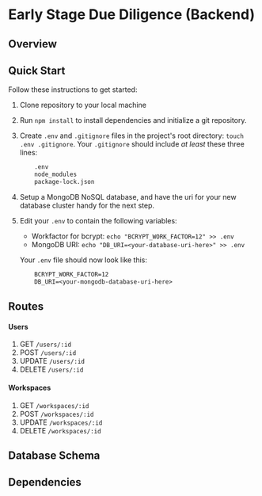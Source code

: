 # Early Stage Due Diligence (Backend)

## Overview


## Quick Start

Follow these instructions to get started:

1. Clone repository to your local machine

2. Run `npm install` to install dependencies and initialize a git repository.

3. Create `.env` and `.gitignore` files in the project's root directory: `touch .env .gitignore`. Your `.gitignore` should include *at least* these three lines:
    ```txt
        .env
        node_modules
        package-lock.json
    ```

4. Setup a MongoDB NoSQL database, and have the uri for your new database cluster handy for the next step.

5. Edit your `.env` to contain the following variables:
    - Workfactor for bcrypt: `echo "BCRYPT_WORK_FACTOR=12" >> .env`
    - MongoDB URI: `echo "DB_URI=<your-database-uri-here>" >> .env`

    Your `.env` file should now look like this:
    ```txt
        BCRYPT_WORK_FACTOR=12
        DB_URI=<your-mongodb-database-uri-here>
    ```


## Routes

#### Users
1. GET `/users/:id`
2. POST `/users/:id`
3. UPDATE `/users/:id`
4. DELETE `/users/:id`

#### Workspaces
1. GET `/workspaces/:id`
2. POST `/workspaces/:id`
3. UPDATE `/workspaces/:id`
4. DELETE `/workspaces/:id`


## Database Schema


## Dependencies

